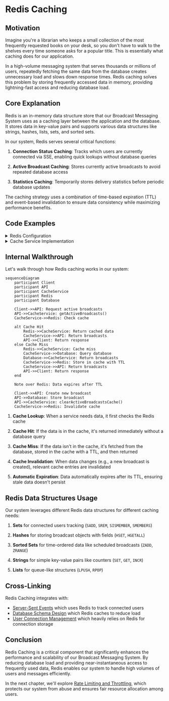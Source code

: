 # Redis Caching

## Motivation

Imagine you're a librarian who keeps a small collection of the most frequently requested books on your desk, so you don't have to walk to the shelves every time someone asks for a popular title. This is essentially what caching does for our application.

In a high-volume messaging system that serves thousands or millions of users, repeatedly fetching the same data from the database creates unnecessary load and slows down response times. Redis caching solves this problem by storing frequently accessed data in memory, providing lightning-fast access and reducing database load.

## Core Explanation

Redis is an in-memory data structure store that our Broadcast Messaging System uses as a caching layer between the application and the database. It stores data in key-value pairs and supports various data structures like strings, hashes, lists, sets, and sorted sets.

In our system, Redis serves several critical functions:

1. **Connection Status Caching**: Tracks which users are currently connected via SSE, enabling quick lookups without database queries

2. **Active Broadcast Caching**: Stores currently active broadcasts to avoid repeated database access

4. **Statistics Caching**: Temporarily stores delivery statistics before periodic database updates

The caching strategy uses a combination of time-based expiration (TTL) and event-based invalidation to ensure data consistency while maximizing performance benefits.

## Code Examples

<details>
<summary>Redis Configuration</summary>

- **<mcsymbol name="RedisConfig" filename="RedisConfig.java" path="c:\Users\Srini\ws\Notification-SSE-GLM-Flux\broadcast-microservice\broadcast-shared\src\main\java\com\example\broadcast\shared\config\RedisConfig.java" startline="13" type="class"></mcsymbol>**: This class configures various `RedisTemplate` beans for different data types, setting up serializers for keys and values. TTLs for cached data are managed directly within the `CacheService` implementation.

```java
// Excerpt from RedisConfig.java
@Configuration
public class RedisConfig {

    @Bean
    public RedisTemplate<String, UserConnectionInfo> userConnectionInfoRedisTemplate(RedisConnectionFactory connectionFactory, ObjectMapper objectMapper) {
        RedisTemplate<String, UserConnectionInfo> template = new RedisTemplate<>();
        template.setConnectionFactory(connectionFactory);
        Jackson2JsonRedisSerializer<UserConnectionInfo> serializer = new Jackson2JsonRedisSerializer<>(objectMapper, UserConnectionInfo.class);
        template.setKeySerializer(new StringRedisSerializer());
        template.setValueSerializer(serializer);
        template.setHashKeySerializer(new StringRedisSerializer());
        template.setHashValueSerializer(serializer);
        return template;
    }

    @Bean
    public RedisTemplate<String, List<PersistentUserMessageInfo>> persistentUserMessagesRedisTemplate(RedisConnectionFactory connectionFactory, ObjectMapper objectMapper) {
        RedisTemplate<String, List<PersistentUserMessageInfo>> template = new RedisTemplate<>();
        template.setConnectionFactory(connectionFactory);
        
        JavaType type = objectMapper.getTypeFactory().constructCollectionType(List.class, PersistentUserMessageInfo.class);
        Jackson2JsonRedisSerializer<List<PersistentUserMessageInfo>> serializer = new Jackson2JsonRedisSerializer<>(objectMapper, type);

        template.setKeySerializer(new StringRedisSerializer());
        template.setValueSerializer(serializer);
        return template;
    }

    // ... other RedisTemplate bean configurations
}
```
</details>

<details>
<summary>Cache Service Implementation</summary>

`CacheService` is an interface, and <mcsymbol name="RedisCacheService" filename="RedisCacheService.java" path="c:\Users\Srini\ws\Notification-SSE-GLM-Flux\broadcast-microservice\broadcast-shared\src\main\java\com\example\broadcast\shared\service\cache\RedisCacheService.java" startline="20" type="class"></mcsymbol> is its concrete implementation, handling various caching operations with Redis. It manages user connection information, user messages, pending events, broadcast statistics, and active broadcasts, with TTLs applied directly within the service.

```java
// Excerpt from RedisCacheService.java
@Service
@RequiredArgsConstructor
@Slf4j
public class RedisCacheService implements CacheService {

    private final RedisTemplate<String, UserConnectionInfo> userConnectionInfoRedisTemplate;
    private final RedisTemplate<String, List<PersistentUserMessageInfo>> persistentUserMessagesRedisTemplate;
    private final RedisTemplate<String, List<PendingEventInfo>> pendingEventsRedisTemplate;
    private final RedisTemplate<String, UserConnectionInfo> userConnectionRedisTemplate;
    private final RedisTemplate<String, BroadcastStatsInfo> broadcastStatsRedisTemplate;
    private final RedisTemplate<String, BroadcastMessage> broadcastMessageRedisTemplate;
    private final RedisTemplate<String, List<BroadcastMessage>> activeGroupBroadcastsRedisTemplate;

    // ... other fields and methods

    @Override
    public void registerUserConnection(String userId, String connectionId, String podId) {
        UserConnectionInfo connectionInfo = new UserConnectionInfo(userId, connectionId, podId, ZonedDateTime.now(), ZonedDateTime.now());
        String userKey = USER_CONNECTION_KEY_PREFIX + userId;
        // TTL of 1 hour for user connection info
        userConnectionInfoRedisTemplate.opsForValue().set(userKey, connectionInfo, 1, TimeUnit.HOURS);
        stringRedisTemplate.opsForSet().add(ONLINE_USERS_KEY, userId);

        UserConnectionInfo connectionInfo = new UserConnectionInfo(userId, connectionId, podId, ZonedDateTime.now());
        String connectionKey = USER_CONNECTION_KEY_PREFIX + connectionId;
        // TTL of 30 minutes for user connection info
        userConnectionRedisTemplate.opsForValue().set(connectionKey, connectionInfo, 30, TimeUnit.MINUTES);
        log.debug("User connection and connection registered in Redis: {} on pod {}", userId, podId);
    }

    @Override
    public void cacheUserMessages(String userId, List<PersistentUserMessageInfo> messages) {
        // TTL of 24 hours for user messages
        persistentUserMessagesRedisTemplate.opsForValue().set(USER_MESSAGES_KEY_PREFIX + userId, messages, 24, TimeUnit.HOURS);
    }

    @Override
    public void cachePendingEvent(MessageDeliveryEvent event) {
        String key = PENDING_EVENTS_KEY_PREFIX + event.getUserId();
        PendingEventInfo pendingEvent = new PendingEventInfo(event.getEventId(), event.getBroadcastId(), event.getEventType(), event.getTimestamp(), event.getMessage());
        List<PendingEventInfo> pendingEvents = pendingEventsRedisTemplate.opsForValue().get(key);
        if (pendingEvents == null) {
            pendingEvents = new ArrayList<>();
        }
        pendingEvents.add(pendingEvent);
        // TTL of 6 hours for pending events
        pendingEventsRedisTemplate.opsForValue().set(key, pendingEvents, 6, TimeUnit.HOURS);
    }

    @Override
    public void cacheBroadcastStats(String statsKey, BroadcastStatsInfo stats) {
        // TTL of 5 minutes for broadcast statistics
        broadcastStatsRedisTemplate.opsForValue().set(BROADCAST_STATS_KEY_PREFIX + statsKey, stats, 5, TimeUnit.MINUTES);
    }

    // ... other methods
}
```
</details>

## Internal Walkthrough

Let's walk through how Redis caching works in our system:

```mermaid
sequenceDiagram
    participant Client
    participant API
    participant CacheService
    participant Redis
    participant Database
    
    Client->>API: Request active broadcasts
    API->>CacheService: getActiveBroadcasts()
    CacheService->>Redis: Check cache
    
    alt Cache Hit
        Redis->>CacheService: Return cached data
        CacheService->>API: Return broadcasts
        API->>Client: Return response
    else Cache Miss
        Redis->>CacheService: Cache miss
        CacheService->>Database: Query database
        Database->>CacheService: Return broadcasts
        CacheService->>Redis: Store in cache with TTL
        CacheService->>API: Return broadcasts
        API->>Client: Return response
    end
    
    Note over Redis: Data expires after TTL
    
    Client->>API: Create new broadcast
    API->>Database: Store broadcast
    API->>CacheService: clearActiveBroadcastsCache()
    CacheService->>Redis: Invalidate cache
```

1. **Cache Lookup**: When a service needs data, it first checks the Redis cache

2. **Cache Hit**: If the data is in the cache, it's returned immediately without a database query

3. **Cache Miss**: If the data isn't in the cache, it's fetched from the database, stored in the cache with a TTL, and then returned

4. **Cache Invalidation**: When data changes (e.g., a new broadcast is created), relevant cache entries are invalidated

5. **Automatic Expiration**: Data automatically expires after its TTL, ensuring stale data doesn't persist

## Redis Data Structures Usage

Our system leverages different Redis data structures for different caching needs:

1. **Sets** for connected users tracking (`SADD`, `SREM`, `SISMEMBER`, `SMEMBERS`)

2. **Hashes** for storing broadcast objects with fields (`HSET`, `HGETALL`)

3. **Sorted Sets** for time-ordered data like scheduled broadcasts (`ZADD`, `ZRANGE`)

4. **Strings** for simple key-value pairs like counters (`SET`, `GET`, `INCR`)

5. **Lists** for queue-like structures (`LPUSH`, `RPOP`)

## Cross-Linking

Redis Caching integrates with:

- [Server-Sent Events](02_server_sent_events.md) which uses Redis to track connected users
- [Database Schema Design](06_database_schema_design.md) which Redis caches to reduce load
- [User Connection Management](04_user_connection_management1.md) which heavily relies on Redis for connection storage


## Conclusion

Redis Caching is a critical component that significantly enhances the performance and scalability of our Broadcast Messaging System. By reducing database load and providing near-instantaneous access to frequently used data, Redis enables our system to handle high volumes of users and messages efficiently.

In the next chapter, we'll explore [Rate Limiting and Throttling](06_rate_limiting_and_throttling.md), which protects our system from abuse and ensures fair resource allocation among users.